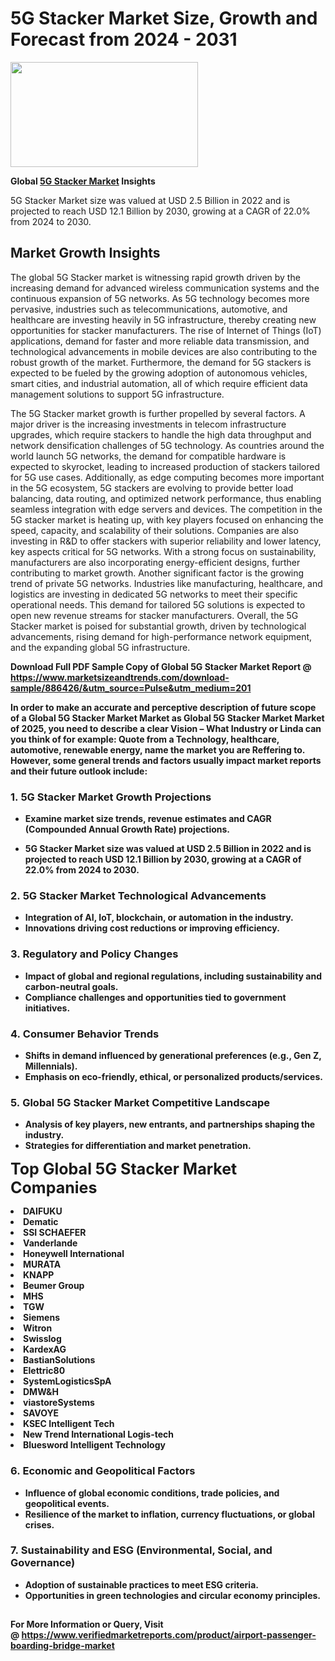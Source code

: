 <H1>5G Stacker Market Size, Growth and Forecast from 2024 - 2031</H1><img class="aligncenter size-medium wp-image-584254" src="https://thirdeyenews.in/wp-content/uploads/2024/09/Global-Market-Research-300x168.jpeg" alt="" width="300" height="168" /><p><strong>Global&nbsp;<a href="https://www.marketsizeandtrends.com/download-sample/886426/&amp;utm_source=Pulse&amp;utm_medium=201">5G Stacker Market</a> Insights</strong></p><p>5G Stacker Market size was valued at USD 2.5 Billion in 2022 and is projected to reach USD 12.1 Billion by 2030, growing at a CAGR of 22.0% from 2024 to 2030.</p><p><h2>Market Growth Insights</h2> <p>The global 5G Stacker market is witnessing rapid growth driven by the increasing demand for advanced wireless communication systems and the continuous expansion of 5G networks. As 5G technology becomes more pervasive, industries such as telecommunications, automotive, and healthcare are investing heavily in 5G infrastructure, thereby creating new opportunities for stacker manufacturers. The rise of Internet of Things (IoT) applications, demand for faster and more reliable data transmission, and technological advancements in mobile devices are also contributing to the robust growth of the market. Furthermore, the demand for 5G stackers is expected to be fueled by the growing adoption of autonomous vehicles, smart cities, and industrial automation, all of which require efficient data management solutions to support 5G infrastructure.</p> <p><strong></strong></p> <p>The 5G Stacker market growth is further propelled by several factors. A major driver is the increasing investments in telecom infrastructure upgrades, which require stackers to handle the high data throughput and network densification challenges of 5G technology. As countries around the world launch 5G networks, the demand for compatible hardware is expected to skyrocket, leading to increased production of stackers tailored for 5G use cases. Additionally, as edge computing becomes more important in the 5G ecosystem, 5G stackers are evolving to provide better load balancing, data routing, and optimized network performance, thus enabling seamless integration with edge servers and devices. The competition in the 5G stacker market is heating up, with key players focused on enhancing the speed, capacity, and scalability of their solutions. Companies are also investing in R&D to offer stackers with superior reliability and lower latency, key aspects critical for 5G networks. With a strong focus on sustainability, manufacturers are also incorporating energy-efficient designs, further contributing to market growth. Another significant factor is the growing trend of private 5G networks. Industries like manufacturing, healthcare, and logistics are investing in dedicated 5G networks to meet their specific operational needs. This demand for tailored 5G solutions is expected to open new revenue streams for stacker manufacturers. Overall, the 5G Stacker market is poised for substantial growth, driven by technological advancements, rising demand for high-performance network equipment, and the expanding global 5G infrastructure.</p> <p><strong></p><p><span class=""><strong>Download Full PDF Sample Copy of Global 5G Stacker Market Report</strong> @ <a href="https://www.marketsizeandtrends.com/download-sample/886426/&amp;utm_source=Pulse&amp;utm_medium=201" target="_blank">https://www.marketsizeandtrends.com/download-sample/886426/&amp;utm_source=Pulse&amp;utm_medium=201</a></span></p><p>In order to make an accurate and perceptive description of future scope of a Global&nbsp;5G Stacker Market Market as Global&nbsp;5G Stacker Market Market of 2025, you need to describe a clear Vision &ndash; What Industry or Linda can you think of for example: Quote from a Technology, healthcare, automotive, renewable energy, name the market you are Reffering to. However, some general trends and factors usually impact market reports and their future outlook include:</p><h3>1.&nbsp;<strong>5G Stacker Market Growth Projections</strong></h3><ul><li>Examine market size trends, revenue estimates and CAGR (Compounded Annual Growth Rate) projections.</li><li><p>5G Stacker Market size was valued at USD 2.5 Billion in 2022 and is projected to reach USD 12.1 Billion by 2030, growing at a CAGR of 22.0% from 2024 to 2030.</p></li></ul><h3>2.&nbsp;<strong>5G Stacker Market Technological Advancements</strong></h3><ul><li>Integration of AI, IoT, blockchain, or automation in the industry.</li><li>Innovations driving cost reductions or improving efficiency.</li></ul><h3>3.&nbsp;<strong>Regulatory and Policy Changes</strong></h3><ul><li>Impact of global and regional regulations, including sustainability and carbon-neutral goals.</li><li>Compliance challenges and opportunities tied to government initiatives.</li></ul><h3>4.&nbsp;<strong>Consumer Behavior Trends</strong></h3><ul><li>Shifts in demand influenced by generational preferences (e.g., Gen Z, Millennials).</li><li>Emphasis on eco-friendly, ethical, or personalized products/services.</li></ul><h3>5.&nbsp;<strong>Global 5G Stacker Market Competitive Landscape</strong></h3><ul><li>Analysis of key players, new entrants, and partnerships shaping the industry.</li><li>Strategies for differentiation and market penetration.</li></ul><p data-pm-slice="1 1 []"><span style="color: inherit; font-family: inherit; font-size: 25px;">Top Global 5G Stacker Market Companies</span></p><div class="" data-test-id=""><p><li>DAIFUKU</li><li> Dematic</li><li> SSI SCHAEFER</li><li> Vanderlande</li><li> Honeywell International</li><li> MURATA</li><li> KNAPP</li><li> Beumer Group</li><li> MHS</li><li> TGW</li><li> Siemens</li><li> Witron</li><li> Swisslog</li><li> KardexAG</li><li> BastianSolutions</li><li> Elettric80</li><li> SystemLogisticsSpA</li><li> DMW&H</li><li> viastoreSystems</li><li> SAVOYE</li><li> KSEC Intelligent Tech</li><li> New Trend International Logis-tech</li><li> Bluesword Intelligent Technology</li></p></div><h3>6.&nbsp;<strong>Economic and Geopolitical Factors</strong></h3><ul><li>Influence of global economic conditions, trade policies, and geopolitical events.</li><li>Resilience of the market to inflation, currency fluctuations, or global crises.</li></ul><h3>7.&nbsp;<strong>Sustainability and ESG (Environmental, Social, and Governance)</strong></h3><ul><li>Adoption of sustainable practices to meet ESG criteria.</li><li>Opportunities in green technologies and circular economy principles.</li></ul><h2><strong style="font-size: 14px;">For More Information or Query, Visit @&nbsp;</strong><a style="background-color: #ffffff; font-size: 14px;" href="https://www.marketsizeandtrends.com/report/5g-stacker-market/" target="_blank">https://www.verifiedmarketreports.com/product/airport-passenger-boarding-bridge-market</a></h2>
